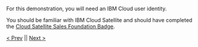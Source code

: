 For this demonstration, you will need an IBM Cloud user identity. 


You should be familiar with IBM Cloud Satellite and should have completed the <a href="https://yourlearning.ibm.com/activity/PLAN-37F924EAF756" target="_blank"> Cloud Satellite Sales Foundation Badge</a>.
   

[< Prev](gotoLink|01.01) || [Next >](gotoLink|01.03) 
